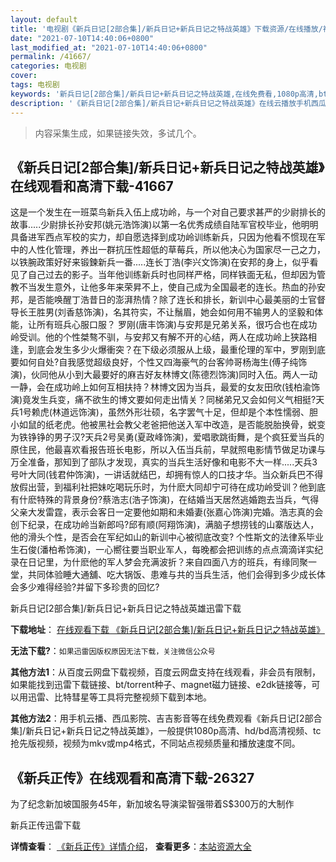 ```yaml
---
layout: default
title: '电视剧《新兵日记[2部合集]/新兵日记+新兵日记之特战英雄》下载资源/在线播放/视频地址/1080p/高清/蓝光'
date: "2021-07-10T14:40:06+0800"
last_modified_at: "2021-07-10T14:40:06+0800"
permalink: /41667/
categories: 电视剧
cover:
tags: 电视剧
keywords: '新兵日记[2部合集]/新兵日记+新兵日记之特战英雄,在线免费看,1080p高清,bt种子,torrent,百度云盘,magnet,磁力链,迅雷下载资源'
description: '《新兵日记[2部合集]/新兵日记+新兵日记之特战英雄》在线云播放手机西瓜影院吉吉影音免费看，1080p高清bd/hd未删减完整版和tc抢先枪版，mkv/mp4格式，附带bt/torrent种子、magnet/磁力链、百度云盘、网盘资源迅雷下载链接'
---
```


>内容采集生成，如果链接失效，多试几个。


## 《新兵日记[2部合集]/新兵日记+新兵日记之特战英雄》在线观看和高清下载-41667

这是一个发生在一班菜鸟新兵入伍上成功岭，与一个对自己要求甚严的少尉排长的故事.....少尉排长孙安邦(姚元浩饰演)以第一名优秀成绩自陆军官校毕业，他明明具备进军西点军校的实力，却自愿选择到成功岭训练新兵，只因为他看不惯现在军中的人性化管理，养出一群抗压性超低的草莓兵，所以他决心为国家尽一己之力，以铁腕政策好好来锻鍊新兵一番.....连长丁浩(李兴文饰演)在安邦的身上，似乎看见了自己过去的影子。当年他训练新兵时也同样严格，同样铁面无私，但却因为管教不当发生意外，让他多年来荣昇不上，使自己成为全国最老的连长。热血的孙安邦，是否能唤醒丁浩昔日的澎湃热情？除了连长和排长，新训中心最美丽的士官督导长王胜男(刘香慈饰演)，名其符实，不让鬚眉，她会如何用不输男人的坚毅和体能，让所有班兵心服口服？ 罗刚(唐丰饰演)与安邦是兄弟关系，很巧合也在成功岭受训。他的个性桀骜不驯，与安邦又有解不开的心结，两人在成功岭上狭路相逢，到底会发生多少火爆衝突？在下级必须服从上级，最重伦理的军中，罗刚到底要如何自处?自我感觉超级良好，个性又四海豪气的台客帅哥杨海生(傅子纯饰演)，伙同他从小到大最要好的麻吉好友林博文(陈德烈饰演)同时入伍。两人一动一静，会在成功岭上如何互相扶持？林博文因为当兵，最爱的女友田欣(钱柏渝饰演)竟发生兵变，痛不欲生的博文要如何走出情关？同梯弟兄又会如何义气相挺?天兵1号赖虎(林道远饰演)，虽然外形壮硕，名字罢气十足，但却是个本性懦弱、胆小如鼠的纸老虎。他被黑社会教父老爸把他送入军中改造，是否能脱胎换骨，蜕变为铁铮铮的男子汉?天兵2号吴勇(夏政峰饰演)，爱唱歌跳街舞，是个疯狂爱当兵的原住民，他最喜欢看报告班长电影，所以入伍当兵前，早就照电影情节做足功课与万全准备，那知到了部队才发现，真实的当兵生活好像和电影不大一样.....天兵3号叶大同(钱君仲饰演)，一讲话就结巴，却拥有惊人的口技才华。当众新兵巴不得放假出营，到福利社把妹吃喝玩乐时，为什麽大同却宁可待在成功岭受训？他到底有什麽特殊的背景身份?蔡浩志(浩子饰演)，在结婚当天居然逃婚跑去当兵，气得父亲大发雷霆，表示会客日一定要他如期和未婚妻(张嘉心饰演)完婚。浩志真的会创下纪录，在成功岭当新郎吗?邱有顺(阿翔饰演)，满脑子想捞钱的山寨版达人，他的滑头个性，是否会在军纪如山的新训中心被彻底改变? 个性斯文的法律系毕业生石俊(潘柏希饰演)，一心嚮往要当职业军人，每晚都会把训练的点点滴滴详实纪录在日记里，为什麽他的军人梦会充满波折？来自四面八方的班兵，有缘同聚一堂，共同体验睡大通舖、吃大锅饭、患难与共的当兵生活，他们会得到多少成长体会多少难得经验?并留下多珍贵的回忆?


新兵日记[2部合集]/新兵日记+新兵日记之特战英雄迅雷下载

**下载地址**： [在线观看下载 《新兵日记[2部合集]/新兵日记+新兵日记之特战英雄》](https://www.993dy.com//vod-detail-id-10613.html) 


**无法下载?**：`如果迅雷因版权原因无法下载，关注微信公众号 `

**其他方法1**：从百度云网盘下载视频，百度云网盘支持在线观看，非会员有限制，如果能找到迅雷下载链接、bt/torrent种子、magnet磁力链接、e2dk链接等，可以用迅雷、比特彗星等工具将完整视频下载到本地。

**其他方法2**：用手机云播、西瓜影院、吉吉影音等在线免费观看《新兵日记[2部合集]/新兵日记+新兵日记之特战英雄》，一般提供1080p高清、hd/bd高清视频、tc抢先版视频，视频为mkv或mp4格式，不同站点视频质量和播放速度不同。


## 《新兵正传》在线观看和高清下载-26327

为了纪念新加坡国服务45年，新加坡名导演梁智强带着S$300万的大制作<br />


新兵正传迅雷下载

**详情查看**： [《新兵正传》详情介绍](/movie/26327/)， **查看更多**：[本站资源大全](/movie/t/all/)

